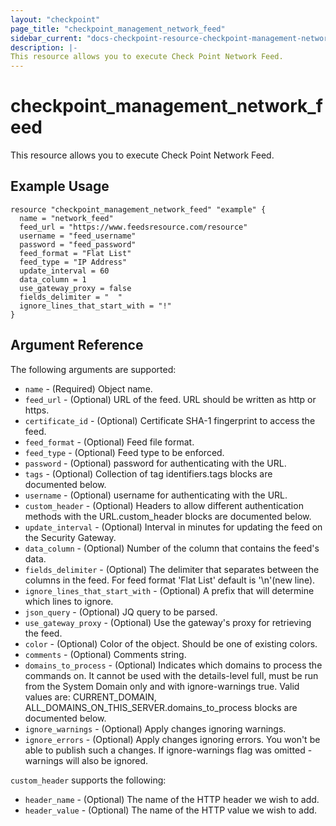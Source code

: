 ```yaml
---
layout: "checkpoint"
page_title: "checkpoint_management_network_feed"
sidebar_current: "docs-checkpoint-resource-checkpoint-management-network-feed"
description: |-
This resource allows you to execute Check Point Network Feed.
---
```


# checkpoint_management_network_feed

This resource allows you to execute Check Point Network Feed.

## Example Usage


```hcl
resource "checkpoint_management_network_feed" "example" {
  name = "network_feed"
  feed_url = "https://www.feedsresource.com/resource"
  username = "feed_username"
  password = "feed_password"
  feed_format = "Flat List"
  feed_type = "IP Address"
  update_interval = 60
  data_column = 1
  use_gateway_proxy = false
  fields_delimiter = "	"
  ignore_lines_that_start_with = "!"
}
```

## Argument Reference

The following arguments are supported:

* `name` - (Required) Object name. 
* `feed_url` - (Optional) URL of the feed.
URL should be written as http or https. 
* `certificate_id` - (Optional) Certificate SHA-1 fingerprint to access the feed. 
* `feed_format` - (Optional) Feed file format. 
* `feed_type` - (Optional) Feed type to be enforced. 
* `password` - (Optional) password for authenticating with the URL. 
* `tags` - (Optional) Collection of tag identifiers.tags blocks are documented below.
* `username` - (Optional) username for authenticating with the URL. 
* `custom_header` - (Optional) Headers to allow different authentication methods with the URL.custom_header blocks are documented below.
* `update_interval` - (Optional) Interval in minutes for updating the feed on the Security Gateway. 
* `data_column` - (Optional) Number of the column that contains the feed's data. 
* `fields_delimiter` - (Optional) The delimiter that separates between the columns in the feed. For feed format 'Flat List' default is '\n'(new line). 
* `ignore_lines_that_start_with` - (Optional) A prefix that will determine which lines to ignore. 
* `json_query` - (Optional) JQ query to be parsed. 
* `use_gateway_proxy` - (Optional) Use the gateway's proxy for retrieving the feed. 
* `color` - (Optional) Color of the object. Should be one of existing colors. 
* `comments` - (Optional) Comments string. 
* `domains_to_process` - (Optional) Indicates which domains to process the commands on. It cannot be used with the details-level full, must be run from the System Domain only and with ignore-warnings true. Valid values are: CURRENT_DOMAIN, ALL_DOMAINS_ON_THIS_SERVER.domains_to_process blocks are documented below.
* `ignore_warnings` - (Optional) Apply changes ignoring warnings. 
* `ignore_errors` - (Optional) Apply changes ignoring errors. You won't be able to publish such a changes. If ignore-warnings flag was omitted - warnings will also be ignored. 


`custom_header` supports the following:

* `header_name` - (Optional) The name of the HTTP header we wish to add. 
* `header_value` - (Optional) The name of the HTTP value we wish to add. 
